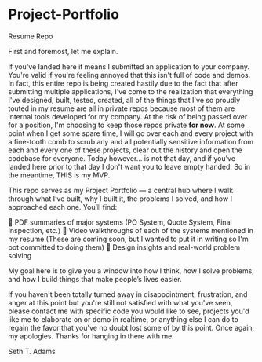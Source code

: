 # Project-Portfolio
Resume Repo

First and foremost, let me explain.

If you've landed here it means I submitted an application to your company. You're valid if you're feeling annoyed that this isn't full of code and demos. In fact, this entire repo is being created hastily due to the fact that after submitting multiple applications, I've come to the realization that everything I've designed, built, tested, created, all of the things that I've so proudly touted in my resume are all in private repos because most of them are internal tools developed for my company. At the risk of being passed over for a position, I'm choosing to keep those repos private **for now**. At some point when I get some spare time, I will go over each and every project with a fine-tooth comb to scrub any and all potentially sensitive information from each and every one of these projects, clear out the history and open the codebase for everyone. Today however... is not that day, and if you've landed here prior to that day I don't want you to leave empty handed. So in the meantime, THIS is my MVP. 

This repo serves as my Project Portfolio — a central hub where I walk through what I’ve built, why I built it, the problems I solved, and how I approached each one. You’ll find:

📄 PDF summaries of major systems (PO System, Quote System, Final Inspection, etc.)
🎥 Video walkthroughs of each of the systems mentioned in my resume (These are coming soon, but I wanted to put it in writing so I'm pot committed to doing them)
🧠 Design insights and real-world problem solving

My goal here is to give you a window into how I think, how I solve problems, and how I build things that make people’s lives easier.

If you haven't been totally turned away in disappointment, frustration, and anger at this point but you're still not satisfied with what you've seen, please contact me with specific code you would like to see, projects you'd like me to elaborate on or demo in realtime, or anything else I can do to regain the favor that you've no doubt lost some of by this point. Once again, my apologies. Thanks for hanging in there with me. 

Seth T. Adams
